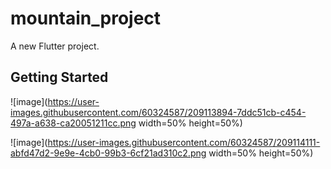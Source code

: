 # mountain_project

A new Flutter project.

## Getting Started

![image](https://user-images.githubusercontent.com/60324587/209113894-7ddc51cb-c454-497a-a638-ca20051211cc.png width=50% height=50%)

![image](https://user-images.githubusercontent.com/60324587/209114111-abfd47d2-9e9e-4cb0-99b3-6cf21ad310c2.png width=50% height=50%)

